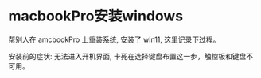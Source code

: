 # macbookPro安装windows

帮别人在 amcbookPro 上重装系统, 安装了 win11, 这里记录下过程。

安装前的症状: 无法进入开机界面, 卡死在选择键盘布置这一步，触控板和键盘不可用。
<!--stackedit_data:
eyJoaXN0b3J5IjpbLTIxNDYzNTk0MzJdfQ==
-->